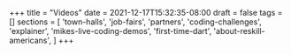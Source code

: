 +++
title = "Videos"
date = 2021-12-17T15:32:35-08:00
draft = false
tags = []
sections = [ 'town-halls', 'job-fairs', 'partners', 'coding-challenges', 'explainer',
  'mikes-live-coding-demos', 'first-time-dart', 'about-reskill-americans',
]
+++
